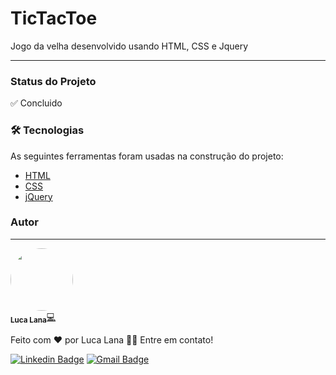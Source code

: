 # TicTacToe

<p>Jogo da velha desenvolvido usando HTML, CSS e Jquery</p>

----

### Status do Projeto

✅ Concluido

### 🛠 Tecnologias

As seguintes ferramentas foram usadas na construção do projeto:

- [HTML]()
- [CSS]()
- [jQuery](https://jquery.com/)

### Autor
---

 <img style="border-radius: 50%;" src="https://avatars.githubusercontent.com/u/83554952?s=400&u=ee7746be905bd96586a21e0797e97cb0ca2a0709&v=4" width="100px;" alt=""/>
 <br />
 <sub><b>Luca Lana</b></sub></a><a href="">💻</a>


Feito com ❤️ por Luca Lana 👋🏽 Entre em contato!

[![Linkedin Badge](https://img.shields.io/badge/-Luca-blue?style=flat-square&logo=Linkedin&logoColor=white&link=https://www.linkedin.com/in/luca-lana-2a9790228/)](https://www.linkedin.com/in/luca-lana-2a9790228/) 
[![Gmail Badge](https://img.shields.io/badge/-lucalana13@gmail.com-c14438?style=flat-square&logo=Gmail&logoColor=white&link=mailto:lucalana13@gmail.com)](mailto:lucalana13@gmail.com)
